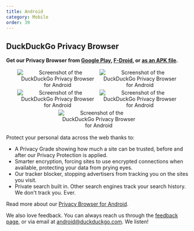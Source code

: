 ```yaml
---
title: Android
category: Mobile
order: 39
---
```

<head><style>
.screenshots {
  text-align: center;
}
.screenshots img {
  margin: 2px;
  max-width: 220px;
}
</style></head><h2>DuckDuckGo Privacy Browser</h2>

<p><strong>Get our Privacy Browser from <a href="https://play.google.com/store/apps/details?id=com.duckduckgo.mobile.android">Google Play</a>, <a href="https://f-droid.org/packages/com.duckduckgo.mobile.android/">F-Droid</a>, or <a href="https://github.com/duckduckgo/Android/releases">as an APK file</a>.</strong></p>

<p class="screenshots">
  <img alt="Screenshot of the DuckDuckGo Privacy Browser for Android" src="../images/25a645563fb8f24957f82b4377b06f9b.jpg"><img alt="Screenshot of the DuckDuckGo Privacy Browser for Android" src="../images/a7ecd474f7e725d71d72af6b8dc42174.jpg"><img alt="Screenshot of the DuckDuckGo Privacy Browser for Android" src="../images/193ed08bc4a6ea49e8883bce8728c2f0.jpg"><img alt="Screenshot of the DuckDuckGo Privacy Browser for Android" src="../images/52b7bcfbf9a4b68d444268384c721170.jpg"><img alt="Screenshot of the DuckDuckGo Privacy Browser for Android" src="../images/35ba2f9c47deb4c3298458767771677e.jpg"></p>

<p>Protect your personal data across the web thanks to:</p>

<ul><li>A Privacy Grade showing how much a site can be trusted, before and after our Privacy Protection is applied.</li>
  <li>Smarter encryption, forcing sites to use encrypted connections when available, protecting your data from prying eyes.</li>
  <li>Our tracker blocker, stopping advertisers from tracking you on the sites you visit.</li>
  <li>Private search built in. Other search engines track your search history. We don't track you. Ever.</li>
</ul><p>Read more about our <a href="https://duckduckgo.com/app">Privacy Browser for Android</a>.</p>

<p>We also love feedback. You can always reach us through the <a href="https://duckduckgo.com/feedback">feedback page</a>, or via email at <a href="mailto:android@duckduckgo.com">android@duckduckgo.com</a>. We listen!</p>